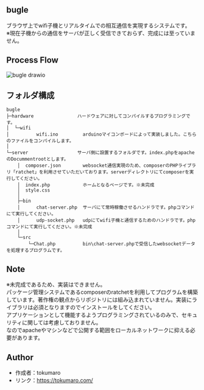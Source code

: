 ## bugle
 
ブラウザ上でwifi子機とリアルタイムでの相互通信を実現するシステムです。  
※現在子機からの通信をサーバが正しく受信できておらず、完成には至っていません。

## Process Flow

![bugle drawio](https://user-images.githubusercontent.com/85043482/152045992-f8093d1c-ee1b-4fdc-811f-9c697a72fdaa.png)

## フォルダ構成

```
bugle
├─hardware                ハードウェアに対してコンパイルするプログラミングです。
│  └─wifi
│          wifi.ino         arduinoマイコンボードによって実装しました。こちらのファイルをコンパイルします。
│
└─server                  サーバ側に設置するフォルダです。index.phpをapacheのDocummentrootとします。
    │  composer.json        websocket通信実現のため、composerのPHPライブラリ「ratchet」を利用させていただいております。serverディレクトリにてcomposerを実行してください。
    │  index.php            ホームとなるページです。※未完成
    │  style.css
    │
    ├─bin
    │      chat-server.php  サーバにて常時稼働させるハンドラです。phpコマンドにて実行してください。
    │      udp-socket.php   udpにてwifi子機と通信するためのハンドラです。phpコマンドにて実行してください。※未完成
    │
    └─src
        └─Chat.php          bin\chat-server.phpで受信したwebsocketデータを処理するプログラムです。
```
        
## Note
 
※未完成であるため、実装はできません。  
パッケージ管理システムであるcomposerのratchetを利用してプログラムを構築しています。著作権の観点からリポジトリには組み込まれていません。実装にライブラリは必須となりますのでインストールをしてください。  
アプリケーションとして機能するようプログラミングされているのみで、セキュリティに関しては考慮しておりません。  
なのでapacheやマシンなどで公開する範囲をローカルネットワークに抑える必要があります。

## Author

* 作成者：tokumaro
* リンク：https://tokumaro.com/
